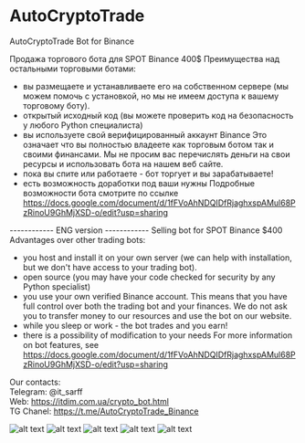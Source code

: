 # AutoCryptoTrade
AutoCryptoTrade Bot for Binance

Продажа торгового бота для SPOT Binance 400$
Преимущества над остальными торговыми ботами:
- вы размещаете и устанавливаете его на собственном сервере (мы можем помочь с установкой, но мы не имеем доступа к вашему торговому боту). 
- открытый исходный код (вы можете проверить код на безопасность у любого Python специалиста)
- вы используете свой верифицированный аккаунт Binance
Это означает что вы полностью владеете как торговым ботом так и своими финансами. Мы не просим вас перечислять деньги на свои ресурсы и использовать бота на нашем веб сайте.
- пока вы спите или работаете - бот торгует и вы зарабатываете!
- есть возможность доработки под ваши нужны
Подробные возможности бота смотрите по ссылке https://docs.google.com/document/d/1fFVoAhNDQIDfRjaghxspAMul68PzRinoU9GhMjXSD-o/edit?usp=sharing

------------ ENG version ------------
Selling bot for SPOT Binance $400
Advantages over other trading bots:
- you host and install it on your own server (we can help with installation, but we don't have access to your trading bot). 
- open source (you may have your code checked for security by any Python specialist)
- you use your own verified Binance account.
This means that you have full control over both the trading bot and your finances. We do not ask you to transfer money to our resources and use the bot on our website.
- while you sleep or work - the bot trades and you earn!
- there is a possibility of modification to your needs
For more information on bot features, see https://docs.google.com/document/d/1fFVoAhNDQIDfRjaghxspAMul68PzRinoU9GhMjXSD-o/edit?usp=sharing

Our contacts: </br>
Telegram: @it_sarff </br>
Web: https://itdim.com.ua/crypto_bot.html </br>
TG Chanel: https://t.me/AutoCryptoTrade_Binance </br>

![alt text](https://itdim.com.ua/images/itdimbot/dashboard.png)
![alt text](https://itdim.com.ua/images/itdimbot/dashboard2.png)
![alt text](https://itdim.com.ua/images/itdimbot/ReportBot.png)
![alt text](https://itdim.com.ua/images/itdimbot/telegram2.png)
![alt text](https://itdim.com.ua/images/itdimbot/telegram_itdimbinance.png)
